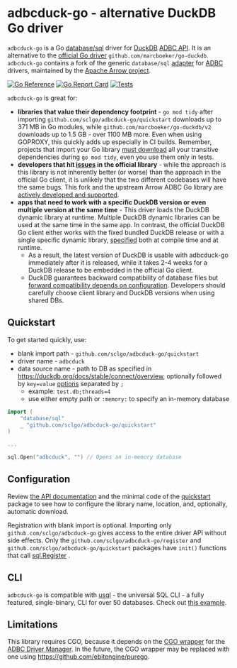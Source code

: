 # adbcduck-go - alternative DuckDB Go driver

`adbcduck-go` is a Go [database/sql](https://pkg.go.dev/database/sql) driver for [DuckDB](https://duckdb.org/)
[ADBC API](https://duckdb.org/docs/clients/adbc). It is an alternative to the [official Go driver](https://duckdb.org/docs/clients/go) `github.com/marcboeker/go-duckdb`.
`adbcduck-go` contains a fork of the generic `database/sql` [adapter](https://pkg.go.dev/github.com/apache/arrow-adbc/go/adbc/sqldriver) 
for [ADBC](https://arrow.apache.org/adbc/) drivers, maintained by the [Apache Arrow project](https://arrow.apache.org/).

[![Go Reference](https://pkg.go.dev/badge/github.com/sclgo/adbcduck-go.svg)](https://pkg.go.dev/github.com/sclgo/adbcduck-go)
[![Go Report Card](https://goreportcard.com/badge/github.com/sclgo/adbcduck-go)](https://goreportcard.com/report/github.com/sclgo/adbcduck-go)
[![Tests](https://github.com/sclgo/adbcduck-go/actions/workflows/go.yml/badge.svg)](https://coveralls.io/github/sclgo/adbcduck-go)

`adbcduck-go` is great for:

- **libraries that value their dependency footprint** - `go mod tidy` after importing `github.com/sclgo/adbcduck-go/quickstart` downloads up to 371 MB in Go modules,
  while `github.com/marcboeker/go-duckdb/v2` downloads up to 1.5 GB - over 1100 MB more. Even when using GOPROXY, this quickly adds up
  especially in CI builds. Remember, projects that import your Go library [must download](https://go.dev/wiki/Modules#why-does-go-mod-tidy-record-indirect-and-test-dependencies-in-my-gomod) 
  all your transitive dependencies during `go mod tidy`, even you use them only in tests.
- **developers that hit [issues](https://github.com/marcboeker/go-duckdb/issues) in the official library** - while the approach
  is this library is not inherently better (or worse) than the approach in the official Go client, it is unlikely that
  the two different codebases will have the same bugs. This fork and the upstream Arrow ADBC Go library are
  [actively developed and supported](https://github.com/apache/arrow-adbc/pulse/monthly).
- **apps that need to work with a specific DuckDB version or even multiple version at the same time** - 
  This driver loads the DuckDB dynamic library at runtime. Multiple DuckDB dynamic libraries can be used 
  at the same time in the same app. In contrast, the official DuckDB Go client either works 
  with the fixed bundled DuckDB release or with a single specific dynamic 
  library, [specified](https://github.com/marcboeker/go-duckdb?tab=readme-ov-file#dynamic-linking) both at compile time and at runtime.
  - As a result, the latest version of DuckDB is usable with adbcduck-go immediately after it is released, while
    it takes 2-4 weeks for a DuckDB release to be embedded in the official Go client. 
  - DuckDB guarantees backward compatibility of database files but 
    [forward compatibility depends on configuration](https://duckdb.org/docs/stable/internals/storage.html#compatibility). Developers
    should carefully choose client library and DuckDB versions when using shared DBs.

## Quickstart

To get started quickly, use:

* blank import path - `github.com/sclgo/adbcduck-go/quickstart`
* driver name - `adbcduck`
* data source name - path to DB as specified in <https://duckdb.org/docs/stable/connect/overview>, 
  optionally followed by `key=value` [options](https://duckdb.org/docs/stable/configuration/overview#configuration-reference)
  separated by `;`
  * example: `test.db;threads=4`
  * use either empty path or `:memory:` to specify an in-memory database

```go
import (
	"database/sql"
	_ "github.com/sclgo/adbcduck-go/quickstart"
)

...

sql.Open("adbcduck", "") // Opens an in-memory database
```

## Configuration

Review [the API documentation](https://pkg.go.dev/github.com/sclgo/adbcduck-go)
and the minimal code of the [quickstart](/quickstart/quickstart.go) package to see how to configure the library name, 
location, and, optionally, automatic download.

Registration with blank import is optional. Importing only `github.com/sclgo/adbcduck-go` gives access to
the entire driver API without side effects. Only the `github.com/sclgo/adbcduck-go/register`
and `github.com/sclgo/adbcduck-go/quickstart` packages have `init()` functions that call 
[sql.Register](https://pkg.go.dev/database/sql#Register) .

## CLI

`adbcduck-go` is compatible with [usql](https://github.com/xo/usql) - the universal SQL CLI - a fully featured, single-binary, 
CLI for over 50 databases. Check out [this example](./docs/cli_example.md).

## Limitations

This library requires CGO, because it depends on the [CGO wrapper](https://github.com/apache/arrow-adbc/blob/11a9128/go/adbc/drivermgr/wrapper.go)
for the [ADBC Driver Manager](https://arrow.apache.org/adbc/main/cpp/driver_manager.html).
In the future, the CGO wrapper may be replaced with one using <https://github.com/ebitengine/purego>. 
